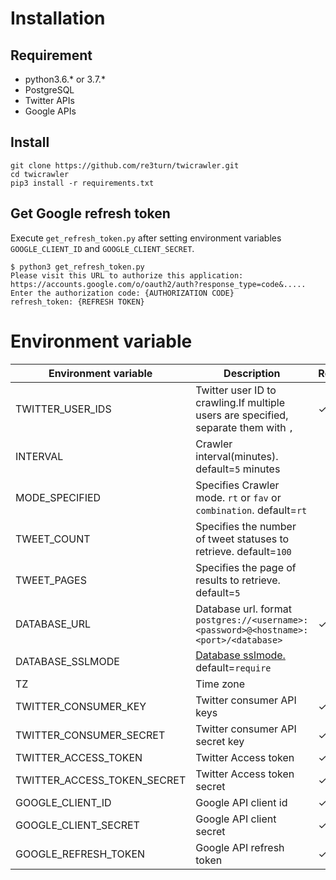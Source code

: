 # Installation

## Requirement
 - python3.6.* or 3.7.*
 - PostgreSQL
 - Twitter APIs
 - Google APIs

## Install

```:bash
git clone https://github.com/re3turn/twicrawler.git
cd twicrawler
pip3 install -r requirements.txt
```

## Get Google refresh token

Execute `get_refresh_token.py` after setting environment variables `GOOGLE_CLIENT_ID` and `GOOGLE_CLIENT_SECRET`.

```:bash
$ python3 get_refresh_token.py
Please visit this URL to authorize this application: https://accounts.google.com/o/oauth2/auth?response_type=code&.....
Enter the authorization code: {AUTHORIZATION CODE}
refresh_token: {REFRESH TOKEN}
```

# Environment variable 

| Environment variable        | Description                                                                                                     | Require |
| --------------------------- | --------------------------------------------------------------------------------------------------------------- | ------- |
| TWITTER_USER_IDS            | Twitter user ID to crawling.If multiple users are specified, separate them with `,`                             | ✓       |
| INTERVAL                    | Crawler interval(minutes). default=`5` minutes                                                                  |         |
| MODE_SPECIFIED              | Specifies Crawler mode. `rt` or `fav` or `combination`. default=`rt`                                            |         |
| TWEET_COUNT                 | Specifies the number of tweet statuses to retrieve. default=`100`                                               |         |
| TWEET_PAGES                 | Specifies the page of results to retrieve. default=`5`                                                          |         |
| DATABASE_URL                | Database url. format `postgres://<username>:<password>@<hostname>:<port>/<database>`                            | ✓       |
| DATABASE_SSLMODE            | [Database sslmode.](https://gist.github.com/pfigue/3440e2bc986550a6b8ec#valid-sslmode-values) default=`require` |         |
| TZ                          | Time zone                                                                                                       |         |
| TWITTER_CONSUMER_KEY        | Twitter consumer API keys                                                                                       | ✓       |
| TWITTER_CONSUMER_SECRET     | Twitter consumer API secret key                                                                                 | ✓       |
| TWITTER_ACCESS_TOKEN        | Twitter Access token                                                                                            | ✓       |
| TWITTER_ACCESS_TOKEN_SECRET | Twitter Access token secret                                                                                     | ✓       |
| GOOGLE_CLIENT_ID            | Google API client id                                                                                            | ✓       |
| GOOGLE_CLIENT_SECRET        | Google API client secret                                                                                        | ✓       |
| GOOGLE_REFRESH_TOKEN        | Google API refresh token                                                                                        | ✓       |
